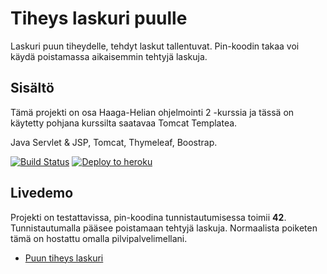 # Tiheys laskuri puulle

Laskuri puun tiheydelle, tehdyt laskut tallentuvat. Pin-koodin takaa voi käydä poistamassa aikaisemmin tehtyjä laskuja.

## Sisältö

Tämä projekti on osa Haaga-Helian ohjelmointi 2 -kurssia ja tässä on käytetty pohjana kurssilta saatavaa Tomcat Templatea.

Java Servlet & JSP, Tomcat, Thymeleaf, Boostrap.

[![Build Status](https://github.com/ohjelmointi2/embedded-tomcat-template/actions/workflows/maven.yml/badge.svg)](https://github.com/ohjelmointi2/embedded-tomcat-template/actions) [![Deploy to heroku](https://github.com/ohjelmointi2/embedded-tomcat-template/actions/workflows/heroku-deploy.yml/badge.svg)](https://github.com/ohjelmointi2/embedded-tomcat-template/actions/workflows/heroku-deploy.yml)

## Livedemo

Projekti on testattavissa, pin-koodina tunnistautumisessa toimii **42**. Tunnistautumalla pääsee poistamaan tehtyjä laskuja. Normaalista poiketen tämä on hostattu omalla pilvipalvelimellani.
* [Puun tiheys laskuri](https://tomcat.slenet.fi/lopputyo/)


